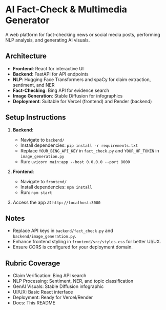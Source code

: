 # AI Fact-Check & Multimedia Generator

A web platform for fact-checking news or social media posts, performing NLP analysis, and generating AI visuals.

## Architecture
- **Frontend**: React for interactive UI
- **Backend**: FastAPI for API endpoints
- **NLP**: Hugging Face Transformers and spaCy for claim extraction, sentiment, and NER
- **Fact-Checking**: Bing API for evidence search
- **Image Generation**: Stable Diffusion for infographics
- **Deployment**: Suitable for Vercel (frontend) and Render (backend)

## Setup Instructions
1. **Backend**:
   - Navigate to `backend/`
   - Install dependencies: `pip install -r requirements.txt`
   - Replace `YOUR_BING_API_KEY` in `fact_check.py` and `YOUR_HF_TOKEN` in `image_generation.py`
   - Run: `uvicorn main:app --host 0.0.0.0 --port 8000`

2. **Frontend**:
   - Navigate to `frontend/`
   - Install dependencies: `npm install`
   - Run: `npm start`

3. Access the app at `http://localhost:3000`

## Notes
- Replace API keys in `backend/fact_check.py` and `backend/image_generation.py`.
- Enhance frontend styling in `frontend/src/styles.css` for better UI/UX.
- Ensure CORS is configured for your deployment domain.

## Rubric Coverage
- Claim Verification: Bing API search
- NLP Processing: Sentiment, NER, and topic classification
- GenAI Visuals: Stable Diffusion infographic
- UI/UX: Basic React interface
- Deployment: Ready for Vercel/Render
- Docs: This README